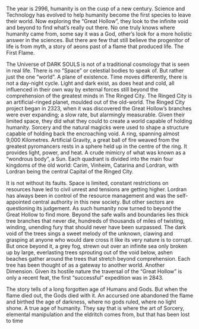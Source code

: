 The year is 2996, humanity is on the cusp of a new century. Science and Technology has evolved to help humanity become the first species to leave their world. Now exploring the “Great Hollow”, they look to the infinite void and beyond to find what’s really out there. No one truly knows where humanity came from, some say it was a God, other’s look for a more holistic answer in the sciences. But there are few that still believe the progenitor of life is from myth, a story of aeons past of a flame that produced life. The First Flame.

The Universe of DARK SOULS is not of a traditional cosmology that is seen in real life. There is no “Space” or celestial bodies to speak of. But rather just the one “world”. A plane of existence. Time moves differently, there is not a day-night cycle. Light and dark exist, as does heat and cold, all influenced in their own way by external forces still beyond the comprehension of the greatest minds in The Ringed City. The Ringed City is an artificial-ringed planet, moulded out of the old-world. The Ringed City project began in 2323, when it was discovered the Great Hollow’s branches were ever expanding; a slow rate, but alarmingly measurable. Given their limited space, they did what they could to create a world capable of holding humanity. Sorcery and the natural magicks were used to shape a structure capable of holding back the encroaching void. A ring, spanning almost 9,000 Kilometres. Artificial Gravity, a great ball of fire weaved from the greatest pyromancers rests in a sphere held up in the centre of the ring. It provides light, power, and heat. A crude mimicry of what was known as a “wondrous body”, a Sun. Each quadrant is divided into the main four kingdoms of the old world: Carim, Vinheim, Catarina and Lordran, with Lordran being the central Capital of the Ringed City. 

It is not without its faults. Space is limited, constant restrictions on resources have led to civil unrest and tensions are getting higher. Lordran has always been in control of the resource management and was the self-appointed central authority in this new society. But other sectors are questioning its judgement. As such humanity now turned to beyond the Great Hollow to find more. Beyond the safe walls and boundaries lies thick tree branches that never die, hundreds of thousands of miles of twisting, winding, unending fury that should never have been surpassed. The dark void of the trees sings a sweet melody of the unknown, clawing and grasping at anyone who would dare cross it like its very nature is to corrupt. But once beyond it, a grey fog, strewn out over an infinite sea only broken up by large, everlasting trees sprouting out of the void below, ashen beaches gather around the trees that stretch beyond comprehension. Each tree has been thought of as a gateway to another world. Another Dimension. Given its hostile nature the traversal of the “Great Hollow” is only a recent feat, the first “successful” expedition was in 2843.

The story tells of a long forgotten age of Humans and Gods. But when the flame died out, the Gods died with it. An accursed one abandoned the flame and birthed the age of darkness, where no gods ruled, where no light shone. A true age of humanity. They say that is where the art of Sorcery, elemental manipulation and the eldritch comes from, but that has been lost to time